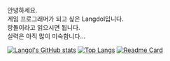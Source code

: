 안녕하세요.\
게임 프로그래머가 되고 싶은 Langdol입니다.\
랑돌이라고 읽으시면 됩니다.\
실력은 아직 많이 미숙합니다...

<!--
**langdol/langdol** is a ✨ _special_ ✨ repository because its `README.md` (this file) appears on your GitHub profile.

Here are some ideas to get you started:

- 🔭 I’m currently working on ...
- 🌱 I’m currently learning ...
- 👯 I’m looking to collaborate on ...
- 🤔 I’m looking for help with ...
- 💬 Ask me about ...
- 📫 How to reach me: ...
- 😄 Pronouns: ...
- ⚡ Fun fact: ...
-->
[![Langol's GitHub stats](https://github-readme-stats.vercel.app/api?username=Langdol&count_private=true&show_icons=true&theme=tokyonight)](https://github.com/anuraghazra/github-readme-stats)
[![Top Langs](https://github-readme-stats.vercel.app/api/top-langs/?username=Langdol&layout=compact)](https://github.com/Langdol/github-readme-stats)
[![Readme Card](https://github-readme-stats.vercel.app/api/pin/?username=Langdol&repo=github-readme-stats)](https://github.com/langdol/cpp.git)
